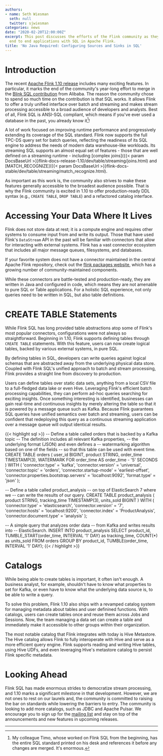 ```yaml
---
authors:
- name: Seth Wiesman
  seth: null
  twitter: sjwiesman
categories: news
date: "2020-02-20T12:00:00Z"
excerpt: This post discusses the efforts of the Flink community as they relate to
  end to end applications with SQL in Apache Flink.
title: 'No Java Required: Configuring Sources and Sinks in SQL'
---
```


# Introduction

The recent [Apache Flink 1.10 release](https://flink.apache.org/news/2020/02/11/release-1.10.0.html) includes many exciting features.
In particular, it marks the end of the community's year-long effort to merge in the [Blink SQL contribution](https://flink.apache.org/news/2019/02/13/unified-batch-streaming-blink.html) from Alibaba.
The reason the community chose to spend so much time on the contribution is that SQL works.
It allows Flink to offer a truly unified interface over batch and streaming and makes stream processing accessible to a broad audience of developers and analysts.
Best of all, Flink SQL is ANSI-SQL compliant, which means if you've ever used a database in the past, you already know it[^1]!

A lot of work focused on improving runtime performance and progressively extending its coverage of the SQL standard.
Flink now supports the full TPC-DS query set for batch queries, reflecting the readiness of its SQL engine to address the needs of modern data warehouse-like workloads.
Its streaming SQL supports an almost equal set of features - those that are well defined on a streaming runtime - including [complex joins]({{< param DocsBaseUrl >}}flink-docs-release-1.10/dev/table/streaming/joins.html) and [MATCH_RECOGNIZE]({{< param DocsBaseUrl >}}flink-docs-stable/dev/table/streaming/match_recognize.html).

As important as this work is, the community also strives to make these features generally accessible to the broadest audience possible.
That is why the Flink community is excited in 1.10 to offer production-ready DDL syntax (e.g., `CREATE TABLE`, `DROP TABLE`) and a refactored catalog interface.

# Accessing Your Data Where It Lives

Flink does not store data at rest; it is a compute engine and requires other systems to consume input from and write its output.
Those that have used Flink's `DataStream` API in the past will be familiar with connectors that allow for interacting with external systems. 
Flink has a vast connector ecosystem that includes all major message queues, filesystems, and databases.

<div class="alert alert-info">
If your favorite system does not have a connector maintained in the central Apache Flink repository, check out the <a href="https://flink-packages.org">flink packages website</a>, which has a growing number of community-maintained components.
</div>

While these connectors are battle-tested and production-ready, they are written in Java and configured in code, which means they are not amenable to pure SQL or Table applications.
For a holistic SQL experience, not only queries need to be written in SQL, but also table definitions. 

# CREATE TABLE Statements

While Flink SQL has long provided table abstractions atop some of Flink's most popular connectors, configurations were not always so straightforward.
Beginning in 1.10, Flink supports defining tables through `CREATE TABLE` statements.
With this feature, users can now create logical tables, backed by various external systems, in pure SQL. 

By defining tables in SQL, developers can write queries against logical schemas that are abstracted away from the underlying physical data store. Coupled with Flink SQL's unified approach to batch and stream processing, Flink provides a straight line from discovery to production.

Users can define tables over static data sets, anything from a local CSV file to a full-fledged data lake or even Hive.
Leveraging Flink's efficient batch processing capabilities, they can perform ad-hoc queries searching for exciting insights.
Once something interesting is identified, businesses can gain real-time and continuous insights by merely altering the table so that it is powered by a message queue such as Kafka.
Because Flink guarantees SQL queries have unified semantics over batch and streaming, users can be confident that redeploying this query as a continuous streaming application over a message queue will output identical results.

{{< highlight sql >}}
-- Define a table called orders that is backed by a Kafka topic
-- The definition includes all relevant Kafka properties,
-- the underlying format (JSON) and even defines a
-- watermarking algorithm based on one of the fields
-- so that this table can be used with event time.
CREATE TABLE orders (
	user_id    BIGINT,
	product    STRING,
	order_time TIMESTAMP(3),
	WATERMARK FOR order_time AS order_time - '5' SECONDS
) WITH (
	'connector.type'    	 = 'kafka',
	'connector.version' 	 = 'universal',
	'connector.topic'   	 = 'orders',
	'connector.startup-mode' = 'earliest-offset',
	'connector.properties.bootstrap.servers' = 'localhost:9092',
	'format.type' = 'json' 
);

-- Define a table called product_analysis
-- on top of ElasticSearch 7 where we 
-- can write the results of our query. 
CREATE TABLE product_analysis (
	product 	STRING,
	tracking_time 	TIMESTAMP(3),
	units_sold 	BIGINT
) WITH (
	'connector.type'    = 'elasticsearch',
	'connector.version' = '7',
	'connector.hosts'   = 'localhost:9200',
	'connector.index'   = 'ProductAnalysis',
	'connector.document.type' = 'analysis' 
);

-- A simple query that analyzes order data
-- from Kafka and writes results into 
-- ElasticSearch. 
INSERT INTO product_analysis
SELECT
	product_id,
	TUMBLE_START(order_time, INTERVAL '1' DAY) as tracking_time,
	COUNT(*) as units_sold
FROM orders
GROUP BY
	product_id,
	TUMBLE(order_time, INTERVAL '1' DAY);
{{< / highlight >}}

# Catalogs

While being able to create tables is important, it often isn't enough.
A business analyst, for example, shouldn't have to know what properties to set for Kafka, or even have to know what the underlying data source is, to be able to write a query.

To solve this problem, Flink 1.10 also ships with a revamped catalog system for managing metadata about tables and user definined functions.
With catalogs, users can create tables once and reuse them across Jobs and Sessions.
Now, the team managing a data set can create a table and immediately make it accessible to other groups within their organization.

The most notable catalog that Flink integrates with today is Hive Metastore.
The Hive catalog allows Flink to fully interoperate with Hive and serve as a more efficient query engine.
Flink supports reading and writing Hive tables, using Hive UDFs, and even leveraging Hive's metastore catalog to persist Flink specific metadata.

# Looking Ahead

Flink SQL has made enormous strides to democratize stream processing, and 1.10 marks a significant milestone in that development.
However, we are not ones to rest on our laurels and, the community is committed to raising the bar on standards while lowering the barriers to entry.
The community is looking to add more catalogs, such as JDBC and Apache Pulsar.
We encourage you to sign up for the [mailing list](https://flink.apache.org/community.html) and stay on top of the announcements and new features in upcoming releases.

---

[^1]: My colleague Timo, whose worked on Flink SQL from the beginning, has the entire SQL standard printed on his desk and references it before any changes are merged. It's enormous.
